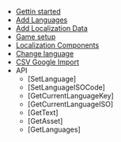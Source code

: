 <!-- TODO: Complete with your own sidebar structure and enable sidebar in index.html - or delete this file. -->
- [Gettin started](/00_Getting_started.md)
- [Add Languages](/01_Add_Languages.md)
- [Add Localization Data](/02_Add_Localization_Data.md)
- [Game setup](/03_Game_Setup.md)
- [Localization Components](/04_Localization_Components.md)
- [Change language](/05_Change_Language.md)
- [CSV Google Import](/06_CSV_Google_Import.md)
- API
  * [SetLanguage]
  * [SetLanguageISOCode]
  * [GetCurrentLanguageKey]
  * [GetCurrentLanguageISO]
  * [GetText]
  * [GetAsset]
  * [GetLanguages]
